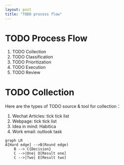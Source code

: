 ```yaml
---
layout: post
title: "TODO process flow"
---
```


# TODO Process Flow

1. TODO Collection
2. TODO Classification
3. TODO Prioritization
4. TODO Execution
5. TODO Review

# TODO Collection

Here are the types of TODO source & tool for collection：
1. Wechat Articles: tick tick list
2. Webpage: tick tick list
3. Idea in mind: Habitica
4. Work email: outlook task

```mermaid
graph LR
A[Hard edge] -->B(Round edge)
    B --> C{Decision}
    C -->|One| D[Result one]
    C -->|Two| E[Result two]
```
